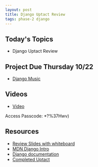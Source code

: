 ```yaml
---
layout: post
title: Django Uptact Review
tags: phase-2 django
---
```


## Today's Topics
- Django Uptact Review


## Project Due Thursday 10/22

- [Django Music](https://classroom.google.com/c/MTQzODg3MTY4MzI3/a/MTk4MzEyNzM4OTUy/details)

## Videos

* [Video](https://us02web.zoom.us/rec/share/5tXZrf1y1acWyEkDIUrXbFB4bLwfPD7TYGVAHFn7BbOk0YJhaY6p7VPl_154fK5c.1aGyl9q8PbPRv9HG)

Access Passcode: *?%37Hwv)

## Resources
* [Review Slides with whiteboard](https://docs.google.com/presentation/d/18bqtCMiBm1TAVfjtCBGhI4UEqvox58h3QhRpzLmBPkA/edit?usp=sharing)
* [MDN Django Intro](https://developer.mozilla.org/en-US/docs/Learn/Server-side/Django)
* [Django documentation](https://docs.djangoproject.com/en/3.0/)
* [Completed Uptact](https://github.com/momentum-morehouse/django-uptact-rlconley-1)

